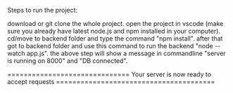 Steps to run the project:

download or git clone the whole project.
open the project in vscode (make sure you already have latest node.js and npm installed in your computer).
cd/move to backend folder and type the command "npm install".
after that got to backend folder and use this command to run the backend "node --watch app.js".
the above step will show a message in commandline "server is running on 8000" and "DB connected".

============================== Your server is now ready to accept requests =======================================
